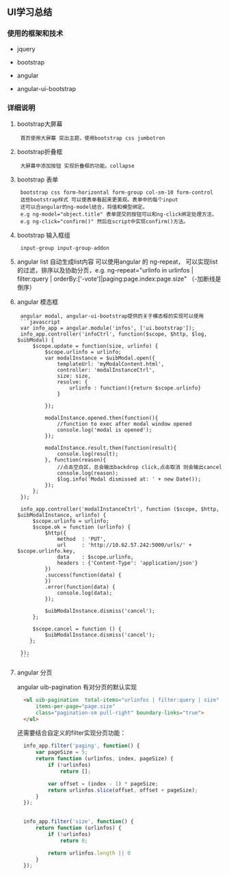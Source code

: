 ## UI学习总结

###  使用的框架和技术
  
* jquery
  
* bootstrap
  
* angular
  
* angular-ui-bootstrap

###  详细说明
  
1. bootstrap大屏幕
    
        首页使用大屏幕 突出主题，使用bootstrap css jumbotron

  
2. bootstrap折叠框
  
        大屏幕中添加按钮 实现折叠框的功能。collapse

  
3. bootstrap 表单
        
        bootstrap css form-horizontal form-group col-sm-10 form-control
        这些bootstrap样式 可以使表单看起来更美观。表单中的每个input
        还可以合angular的ng-model结合，将值和模型绑定。
        e.g ng-model="object.title" 表单提交的按钮可以和ng-click绑定处理方法，
        e.g ng-click="confirm()" 然后在script中实现confirm()方法。
  
4. bootstrap 输入框组
  
        input-group input-group-addon 

  
5. angular list
        自动生成list内容 可以使用angular 的 ng-repeat，
        可以实现list的过滤，排序以及协助分页，e.g. ng-repeat="urlinfo in
        urlinfos | filter:query |
        orderBy:['-vote']|paging:page.index:page.size" （-加断线是倒序） 

  
6. angular 模态框
        
        angular modal, angular-ui-bootstrap提供的关于模态框的实现可以使用 
        ```javascript
        var info_app = angular.module('infos', ['ui.bootstrap']);
        info_app.controller('infoCtrl', function($scope, $http, $log, $uibModal) {
            $scope.update = function(size, urlinfo) {
            	$scope.urlinfo = urlinfo;
                var modalInstance = $uibModal.open({
                	templateUrl: 'myModalContent.html',
                	controller: 'modalInstanceCtrl',
                	size: size,
                	resolve: {
                        urlinfo : function(){return $scope.urlinfo}
                    }
                	
                });

                modalInstance.opened.then(function(){
                	//function to exec after modal window opened
                	console.log('modal is opened');
                });

                modalInstance.result.then(function(result){
                	console.log(result);
                }, function(reason){
                	//点击空白区，总会输出backdrop click,点击取消 则会输出cancel
                    console.log(reason);
                    $log.info('Modal dismissed at: ' + new Date());
                });
            };
        });
        
        info_app.controller('modalInstanceCtrl', function ($scope, $http, $uibModalInstance, urlinfo) {
            $scope.urlinfo = urlinfo;
            $scope.ok = function (urlinfo) {
                $http({
                    method  : 'PUT',
                    url     : 'http://10.62.57.242:5000/urls/' + $scope.urlinfo.key,
                    data    : $scope.urlinfo,                    
                    headers : {'Content-Type': 'application/json'}
                })
                .success(function(data) {
                })
                .error(function(data) {
                	console.log(data);
                });

                $uibModalInstance.dismiss('cancel');
            };

            $scope.cancel = function () {
                $uibModalInstance.dismiss('cancel');
           };

        });
        ```    
  
7. angular 分页
        
      angular uib-pagination 有对分页的默认实现
        
      ```html
        <ul uib-pagination  total-items="urlinfos | filter:query | size" ng-model="page.index" max-size="5"
            items-per-page="page.size"
            class="pagination-sm pull-right" boundary-links="true">
        </ul>
      ```
        
      还需要结合自定义的filter实现分页功能：
      
      ```javascript
        info_app.filter('paging', function() {
            var pageSize = 5;
            return function (urlinfos, index, pageSize) {
                if (!urlinfos)
                    return [];

                var offset = (index - 1) * pageSize;
                return urlinfos.slice(offset, offset + pageSize);
            }
        });

        
        info_app.filter('size', function() {
            return function (urlinfos) {
                if (!urlinfos)
                    return 0;

                return urlinfos.length || 0
            }
        });
      ```
        


  

